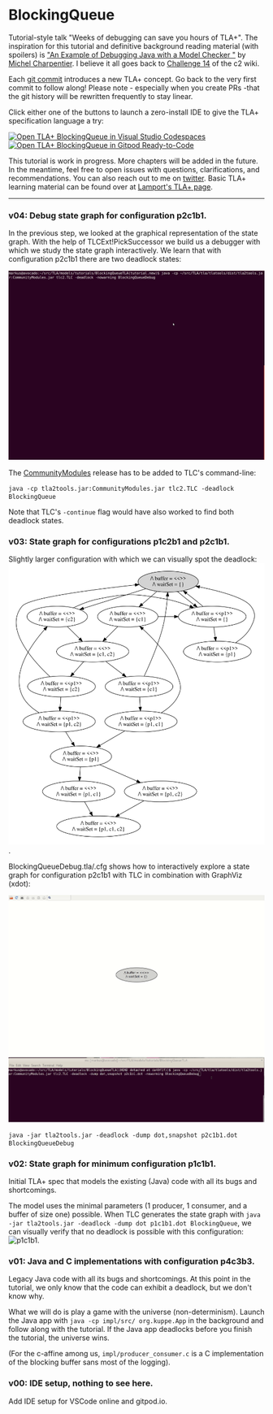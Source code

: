 # BlockingQueue
Tutorial-style talk "Weeks of debugging can save you hours of TLA+".  The inspiration  for this tutorial and definitive background reading material (with spoilers) is ["An Example of Debugging Java with a Model Checker
"](http://www.cs.unh.edu/~charpov/programming-tlabuffer.html) by [Michel Charpentier](http://www.cs.unh.edu/~charpov/).  I believe it all goes back to [Challenge 14](http://wiki.c2.com/?ExtremeProgrammingChallengeFourteen) of the c2 wiki.

Each [git commit](https://github.com/lemmy/BlockingQueue/commits/tutorial) introduces a new TLA+ concept.  Go back to the very first commit to follow along!  Please note - especially when you create PRs -that the git history will be rewritten frequently to stay linear.

Click either one of the buttons to launch a zero-install IDE to give the TLA+ specification language a try:

[![Open TLA+ BlockingQueue in Visual Studio Codespaces](https://img.shields.io/badge/TLA+-in--VSCodespaces-grey?labelColor=ee4e14&style=for-the-badge&logo=data:image/svg+xml;base64,PHN2ZyBmaWxsPSIjNjY2NjY2IiByb2xlPSJpbWciIHZpZXdCb3g9IjAgMCAyNCAyNCIgeG1sbnM9Imh0dHA6Ly93d3cudzMub3JnLzIwMDAvc3ZnIj48dGl0bGU+TWljcm9zb2Z0IGljb248L3RpdGxlPjxwYXRoIGQ9Ik0xMS40IDI0SDBWMTIuNmgxMS40VjI0ek0yNCAyNEgxMi42VjEyLjZIMjRWMjR6TTExLjQgMTEuNEgwVjBoMTEuNHYxMS40em0xMi42IDBIMTIuNlYwSDI0djExLjR6Ii8+PC9zdmc+)](https://online.visualstudio.com/environments/new?name=TLAPlusBlockingQueue&repo=lemmy/BlockingQueue)
[![Open TLA+ BlockingQueue in Gitpod Ready-to-Code](https://img.shields.io/badge/TLA+-in--Gitpod-grey?labelColor=ee4e14&style=for-the-badge&logo=gitpod)](https://gitpod.io/#https://github.com/lemmy/BlockingQueue)

This tutorial is work in progress. More chapters will be added in the future. In the meantime, feel free to open issues with questions, clarifications, and recommendations. You can also reach out to me on [twitter](https://twitter.com/lemmster).  Basic TLA+ learning material can be found over at [Lamport's TLA+ page](http://lamport.azurewebsites.net/tla/learning.html).

--------------------------------------------------------------------------

### v04: Debug state graph for configuration p2c1b1.
    
In the previous step, we looked at the graphical representation of the state
graph.  With the help of TLCExt!PickSuccessor we build us a debugger
with which we study the state graph interactively.  We learn that with
configuration p2c1b1 there are two deadlock states:

![PickSuccessor](./screencasts/v04-PickSuccessor.gif)

The [CommunityModules](https://github.com/tlaplus/CommunityModules) release has to be added to TLC's command-line:

```
java -cp tla2tools.jar:CommunityModules.jar tlc2.TLC -deadlock BlockingQueue
```

Note that TLC's ```-continue``` flag would have also worked to find both
deadlock states.

### v03: State graph for configurations p1c2b1 and p2c1b1.
    
Slightly larger configuration with which we can visually spot the
deadlock: ![p1c2b1](./p1c2b1.svg).

BlockingQueueDebug.tla/.cfg shows how to interactively explore a
state graph for configuration p2c1b1 with TLC in combination with
GraphViz (xdot):

![Explore state graph](./screencasts/v03-StateGraph.gif)

```
java -jar tla2tools.jar -deadlock -dump dot,snapshot p2c1b1.dot BlockingQueueDebug
```

### v02: State graph for minimum configuration p1c1b1.
    
Initial TLA+ spec that models the existing (Java) code with all its
bugs and shortcomings.
    
The model uses the minimal parameters (1 producer, 1 consumer, and
a buffer of size one) possible.  When TLC generates the state graph with
```java -jar tla2tools.jar -deadlock -dump dot p1c1b1.dot BlockingQueue```,
we can visually verify that no deadlock is possible with this
configuration: ![p1c1b1](./p1c1b1.svg).

### v01: Java and C implementations with configuration p4c3b3.
    
Legacy Java code with all its bugs and shortcomings.  At this point
in the tutorial, we only know that the code can exhibit a deadlock,
but we don't know why.
    
What we will do is play a game with the universe (non-determinism).
Launch the Java app with ```java -cp impl/src/ org.kuppe.App``` in
the background and follow along with the tutorial.  If the Java app
deadlocks before you finish the tutorial, the universe wins.

(For the c-affine among us, ```impl/producer_consumer.c``` is a C implementation of the blocking buffer sans most of the logging).

### v00: IDE setup, nothing to see here.
    
Add IDE setup for VSCode online and gitpod.io.
